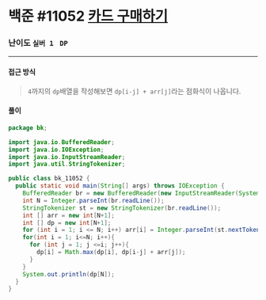 # 백준 #11052 [카드 구매하기](https://www.acmicpc.net/problem/11052)

### 난이도 `실버 1 `  `DP` 

---

#### 접근 방식

> `4`까지의 `dp`배열을 작성해보면 `dp[i-j] + arr[j]`라는 점화식이 나옵니다.

#### 풀이

```java
package bk;

import java.io.BufferedReader;
import java.io.IOException;
import java.io.InputStreamReader;
import java.util.StringTokenizer;

public class bk_11052 {
  public static void main(String[] args) throws IOException {
    BufferedReader br = new BufferedReader(new InputStreamReader(System.in));
    int N = Integer.parseInt(br.readLine());
    StringTokenizer st = new StringTokenizer(br.readLine());
    int [] arr = new int[N+1];
    int [] dp = new int[N+1];
    for (int i = 1; i <= N; i++) arr[i] = Integer.parseInt(st.nextToken());
    for(int i = 1; i<=N; i++){
      for (int j = 1; j <=i; j++){
        dp[i] = Math.max(dp[i], dp[i-j] + arr[j]);
      }
    }
    System.out.println(dp[N]);
  }
}
```

